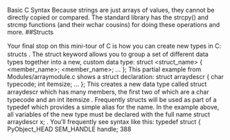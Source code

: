 Basic C Syntax Because strings are just arrays of values, they cannot be directly copied or compared. The standard library has the  strcpy()  and  strcmp functions (and their  wchar  cousins) for doing these operations and more. 
##Structs 

 Your ﬁnal stop on this mini-tour of C is how you can create new types in C:  structs . The  struct  keyword allows you to group a set of diﬀerent data types together into a new, custom data type: struct  <struct_name> { <type> <member_name>; <type> <member_name>; ... }; This partial example from  Modules/arraymodule.c  shows a struct declaration: struct  arraydescr { char  typecode; int  itemsize; ... }; This creates a new data type called  struct arraydescr  which has many members, the ﬁrst two of which are a  char typecode  and an  int itemsize . Frequently structs will be used as part of a  typedef  which provides a simple alias for the name. In the example above, all variables of the new type must be declared with the full name  struct arraydescr x; . You’ll frequently see syntax like this: typedef struct  { PyObject_HEAD SEM_HANDLE handle; 388